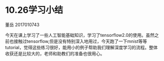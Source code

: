 # 10.26学习小结

董岳 2017010743

今天在课上学习了一些人工智能基础知识，学习了tensorflow2.0的使用。虽然之前也接触过tensorflow,但是没有特别深入地用过，今天跑了一下mnist等等tutorial，觉得这些练习很好，能用小的例子帮助我们理解深度学习的流程。整体收获还是比较大的，老师和助教们的准备也很用心。